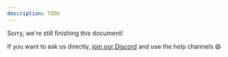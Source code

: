 ```yaml
---
description: TODO
---
```


Sorry, we're still finishing this document!

If you want to ask us directly, [join our Discord](https://deco.cx/discord) and
use the help channels 😄
